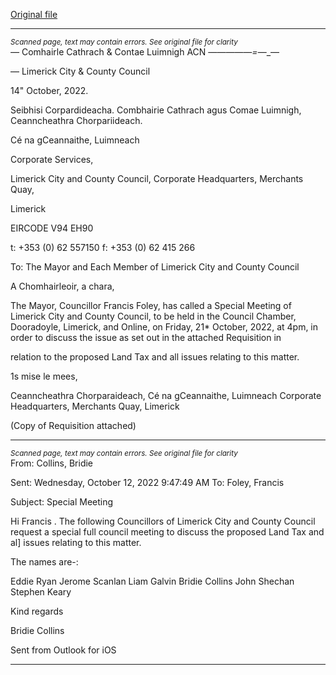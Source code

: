 [Original file](https://www.limerick.ie/sites/default/files/media/documents/2022-10/Agenda%20-%20Special%20Meeting%2021.10.2022.pdf)

---
*<small>Scanned page, text may contain errors. See original file for clarity</small>*  
_—_ Comhairle Cathrach
& Contae Luimnigh
ACN ——_—_—_—=_—_—

— Limerick City
& County Council

14" October, 2022.

Seibhisi Corpardideacha.
Combhairie Cathrach agus Comae Luimnigh,
Ceanncheathra Chorpariideach.

Cé na gCeannaithe,
Luimneach

Corporate Services,

Limerick City and County Council,
Corporate Headquarters,
Merchants Quay,

Limerick

EIRCODE V94 EH90

t: +353 (0) 62 557150
f: +353 (0) 62 415 266

To: The Mayor and Each Member of Limerick City and County Council

A Chomhairleoir, a chara,

The Mayor, Councillor Francis Foley, has called a Special Meeting of Limerick City and County
Council, to be held in the Council Chamber, Dooradoyle, Limerick, and Online, on Friday, 21*
October, 2022, at 4pm, in order to discuss the issue as set out in the attached Requisition in

relation to the proposed Land Tax and all issues relating to this matter.

1s mise le mees,

Ceanncheathra Chorparaideach, Cé na gCeannaithe, Luimneach
Corporate Headquarters, Merchants Quay, Limerick

(Copy of Requisition attached)


---
*<small>Scanned page, text may contain errors. See original file for clarity</small>*  
From: Collins, Bridie

Sent: Wednesday, October 12, 2022 9:47:49 AM
To: Foley, Francis

Subject: Special Meeting

Hi Francis . The following Councillors of Limerick City and County Council request a special full council
meeting to discuss the proposed Land Tax and al] issues relating to this matter.

The names are-:

Eddie Ryan
Jerome Scanlan
Liam Galvin
Bridie Collins
John Shechan
Stephen Keary

Kind regards

Bridie Collins

Sent from Outlook for iOS


---
